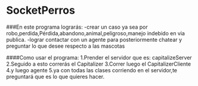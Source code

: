 # SocketPerros

###En este programa lograrás:
-crear  un caso ya sea por robo,perdida,Pérdida,abandono,animal,peligroso,manejo indebido en via publica.
-lograr contactar con un agente para posteriormente chatear y preguntar lo que desee respecto a las mascotas

####Como usar el programa:
1.Prender el servidor que es: capitalizeServer
2.Seguido a esto correrás el Capitalizer
3.Correr luego el CapitalizerCliente
4.y luego agente
5.ya con todas las clases corriendo en el servidor,te preguntará que es lo que quieres hacer.
